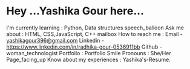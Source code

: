 # Hey ...Yashika Gour here...
I'm currently learning : Python, Data structures
speech_balloon Ask me about : HTML, CSS,JavaScript, C++
mailbox How to reach me : 
           Email - yashikagour396@gmail.com
           Linkedin - https://www.linkedin.com/in/radhika-gour-0536911bb
           Github -  
woman_technologist Portfolio : Portfolio
Smile Pronouns : She/Her
Page_facing_up Know about my experiences : Yashika's-Resume.
